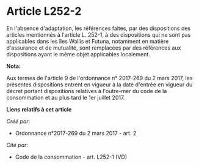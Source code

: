 # Article L252-2

En l'absence d'adaptation, les références faites, par des dispositions des articles mentionnés à l'article L. 252-1, à des
dispositions qui ne sont pas applicables dans les îles Wallis et Futuna, notamment en matière d'assurance et de mutualité,
sont remplacées par des références aux dispositions ayant le même objet applicables localement.

**Nota:**

Aux termes de l'article 9 de l'ordonnance n° 2017-269 du 2 mars 2017,   les présentes dispositions entrent en vigueur à la
date d'entrée en   vigueur du décret portant dispositions relatives à l'outre-mer du code   de la consommation et au plus
tard le 1er juillet 2017.

**Liens relatifs à cet article**

_Créé par_:

  - Ordonnance n°2017-269 du 2 mars 2017 - art. 2

_Cité par_:

  - Code de la consommation - art. L252-1 (VD)
